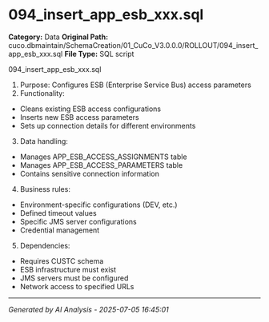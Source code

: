 # 094_insert_app_esb_xxx.sql

**Category:** Data
**Original Path:** cuco.dbmaintain/SchemaCreation/01_CuCo_V3.0.0.0/ROLLOUT/094_insert_app_esb_xxx.sql
**File Type:** SQL script

094_insert_app_esb_xxx.sql
1. Purpose: Configures ESB (Enterprise Service Bus) access parameters
2. Functionality:
- Cleans existing ESB access configurations
- Inserts new ESB access parameters
- Sets up connection details for different environments

3. Data handling:
- Manages APP_ESB_ACCESS_ASSIGNMENTS table
- Manages APP_ESB_ACCESS_PARAMETERS table
- Contains sensitive connection information

4. Business rules:
- Environment-specific configurations (DEV, etc.)
- Defined timeout values
- Specific JMS server configurations
- Credential management

5. Dependencies:
- Requires CUSTC schema
- ESB infrastructure must exist
- JMS servers must be configured
- Network access to specified URLs

---
*Generated by AI Analysis - 2025-07-05 16:45:01*
